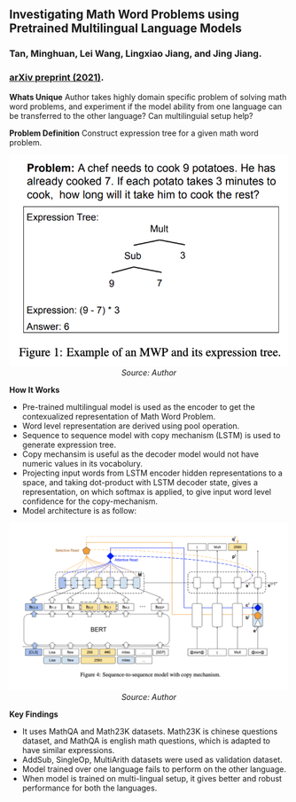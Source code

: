 ## Investigating Math Word Problems using Pretrained Multilingual Language Models
###  Tan, Minghuan, Lei Wang, Lingxiao Jiang, and Jing Jiang.
### [arXiv preprint (2021)](https://arxiv.org/pdf/2105.08928.pdf).

**Whats Unique**
Author takes highly domain specific problem of solving math word problems, and experiment if the model ability from one language can be transferred to the other language? Can multilinguial setup help? 

**Problem Definition**
Construct expression tree for a given math word problem.
<p align="center">
    <img width=600 src="images/MWP_mlm.png">
    <em>Source: Author</em>
    </p>

**How It Works**
* Pre-trained multilingual model is used as the encoder to get the contexualized representation of Math Word Problem.
* Word level representation are derived using pool operation.
* Sequence to sequence model with copy mechanism (LSTM) is used to generate expression tree.
* Copy mechansim is useful as the decoder model would not have numeric values in its vocabolury. 
* Projecting input words from LSTM encoder hidden representations to a space, and taking dot-product with LSTM decoder state, gives a representation, on which softmax is applied, to give input word level confidence for the copy-mechanism.
* Model architecture is as follow:
<p align="center">
    <img width=600 src="images/MWP_mlm_arch.png">
    <em>Source: Author</em>
    </p>

**Key Findings**
* It uses MathQA and Math23K datasets. Math23K is chinese questions dataset, and MathQA is english math questions, which is adapted to have similar expressions.
* AddSub, SingleOp, MultiArith datasets were used as validation dataset.
* Model trained over one language fails to perform on the other language.
* When model is trained on multi-lingual setup, it gives better and robust performance for both the languages.
